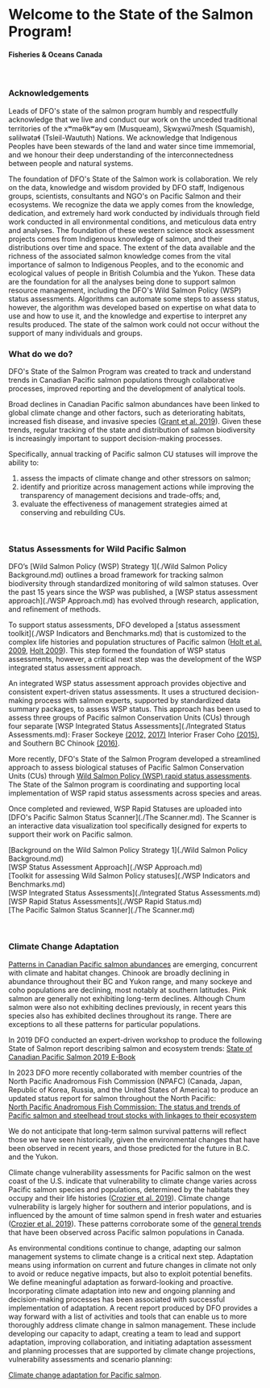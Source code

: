 <br>
<h1> Welcome to the State of the Salmon Program!</h1>
<h4> Fisheries & Oceans Canada</h4>
<br>
<h3> Acknowledgements</h3>
Leads of DFO's state of the salmon program humbly and respectfully acknowledge that we live and conduct our work on the unceded traditional territories of the xʷməθkʷəy̓ əm (Musqueam), Sḵwx̱wú7mesh (Squamish), səlilwətaɬ (Tsleil-Waututh) Nations. We acknowledge that Indigenous Peoples have been stewards of the land and water since time immemorial, and we honour their deep understanding of the interconnectedness between people and natural systems. 

The foundation of DFO's State of the Salmon work is collaboration. We rely on the data, knowledge and wisdom provided by DFO staff, Indigenous groups, scientists,  consultants and NGO's on Pacific Salmon and their ecosystems. We recognize the data we apply comes from the knowledge, dedication, and extremely hard work conducted by individuals through field work conducted in all environmental conditions, and meticulous data entry and analyses. The foundation of these western science stock assessment projects comes from Indigenous knowledge of salmon, and their distributions over time and space. The extent of the data available and the richness of the associated salmon knowledge comes from the vital importance of salmon to Indigenous Peoples, and to the economic and ecological values of people in British Columbia and the Yukon. These data are the foundation for all the analyses being done to support salmon resource management, including the DFO's Wild Salmon Policy (WSP) status assessments. Algorithms can automate some steps to assess status, however, the algorithm was developed based on expertise on what data to use and how to use it, and the knowledge and expertise to interpret any results produced. The state of the salmon work could not occur without the support of many individuals and groups.

<h3> What do we do?</h3>

DFO's State of the Salmon Program was created to track and understand trends in Canadian Pacific salmon populations through collaborative processes, improved reporting and the development of analytical tools. 

Broad declines in Canadian Pacific salmon abundances have been linked to global climate change and other factors, such as deteriorating habitats, increased fish disease, and invasive species ([Grant et al. 2019](./References.md)). Given these trends, regular tracking of the state and distribution of salmon biodiversity is increasingly important to support decision-making processes. 

Specifically, annual tracking of Pacific salmon CU statuses will improve the ability to: 
1. assess the impacts of climate change and other stressors on salmon; 
2. identify and prioritize across management actions while improving the transparency of management decisions and trade-offs; and, 
3. evaluate the effectiveness of management strategies aimed at conserving and rebuilding CUs.

<br>

<h3> Status Assessments for Wild Pacific Salmon </h3>

DFO’s [Wild Salmon Policy (WSP) Strategy 1](./Wild Salmon Policy Background.md) outlines a broad framework for tracking salmon biodiversity through standardized monitoring of wild salmon statuses. Over the past 15 years since the WSP was published, a [WSP status assessment approach](./WSP Approach.md) has evolved through research, application, and refinement of methods.

To support status assessments, DFO developed a [status assessment toolkit](./WSP Indicators and Benchmarks.md) that is customized to the complex life histories and population structures of Pacific salmon ([Holt et al. 2009](./References.md), [Holt 2009](./References.md)). This step formed the foundation of WSP status assessments, however, a critical next step was the development of the WSP integrated status assessment approach.

An integrated WSP status assessment approach provides objective and consistent expert-driven status assessments. It uses a structured decision-making process with salmon experts, supported by standardized data summary packages, to assess WSP status. This approach has been used to assess three groups of Pacific salmon Conservation Units (CUs) through four separate [WSP Integrated Status Assessments](./Integrated Status Assessments.md): 
Fraser Sockeye <a href="https://waves-vagues.dfo-mpo.gc.ca/library-bibliotheque/349836.pdf">(2012,</a> <a href="https://waves-vagues.dfo-mpo.gc.ca/library-bibliotheque/40712163.pdf">2017)</a> 
Interior Fraser Coho <a href="https://waves-vagues.dfo-mpo.gc.ca/library-bibliotheque/364851.pdf">(2015)</a>, and Southern BC Chinook <a href="https://waves-vagues.dfo-mpo.gc.ca/library-bibliotheque/40595419.pdf">(2016)</a>.

More recently, DFO's State of the Salmon Program developed a streamlined approach to assess biological statuses of Pacific Salmon Conservation Units (CUs) through 
<a href="https://waves-vagues.dfo-mpo.gc.ca/library-bibliotheque/41225260.pdf">Wild Salmon Policy (WSP) rapid status assessments</a>. The State of the Salmon program is coordinating and supporting 
local implementation of WSP rapid status assessments across species and areas.

Once completed and reviewed, WSP Rapid Statuses are uploaded into [DFO's Pacific Salmon Status Scanner](./The Scanner.md). The Scanner is an interactive data visualization tool specifically designed for experts to support their work on Pacific salmon. 


[Background on the Wild Salmon Policy Strategy 1](./Wild Salmon Policy Background.md)   
[WSP Status Assessment Approach](./WSP Approach.md)   
[Toolkit for assessing Wild Salmon Policy statuses](./WSP Indicators and Benchmarks.md)   
[WSP Integrated Status Assessments](./Integrated Status Assessments.md)   
[WSP Rapid Status Assessments](./WSP Rapid Status.md)   
[The Pacific Salmon Status Scanner](./The Scanner.md)  

<br>

<h3> Climate Change Adaptation </h3>

<a href= "https://waves-vagues.dfo-mpo.gc.ca/library-bibliotheque/40807071.pdf">Patterns in Canadian Pacific salmon abundances</a> are emerging, concurrent with climate and habitat changes. Chinook are broadly declining in abundance throughout their BC and Yukon range, and many sockeye and coho populations are declining, most notably at southern latitudes. Pink salmon are generally not exhibiting long-term declines. Although Chum salmon were also not exhibiting declines previously, in recent years this species also has exhibited declines throughout its range. There are exceptions to all these patterns for particular populations.

In 2019 DFO conducted an expert-driven workshop to produce the following State of Salmon report describing salmon and ecosystem trends:
<a href = "https://www.dfo-mpo.gc.ca/species-especes/publications/salmon-saumon/state-etat-2019/ebook/index-eng.html">State of Canadian Pacific Salmon 2019 E-Book</a>

In 2023 DFO more recently collaborated with member countries of the North Pacific Anadromous Fish Commission (NPAFC) (Canada, Japan, Republic of Korea, Russia, and the United States of America) to produce an updated status report for salmon throughout the North Pacific:                                       
<a href = "https://www.npafc.org/TR19/">North Pacific Anadromous Fish Commission: The status and trends of Pacific salmon and steelhead trout stocks with linkages to their ecosystem </a>

We do not anticipate that long-term salmon survival patterns will reflect those we have seen historically, given the environmental changes that have been observed in recent years, and those predicted for the 
future in B.C. and the Yukon. 

Climate change vulnerability assessments for Pacific salmon on the west coast of the U.S. indicate that vulnerability to climate change varies across Pacific salmon species and 
populations, determined by the habitats they occupy and their life histories ([Crozier et al. 2019](./References.md)). Climate change vulnerability is largely higher for southern and interior populations, and is influenced by the amount of time salmon spend in fresh water and estuaries ([Crozier et al. 2019](./References.md)). These patterns corroborate some of the <a href= "https://waves-vagues.dfo-mpo.gc.ca/library-bibliotheque/40807071.pdf">general trends</a> that have been observed across Pacific salmon populations in Canada.

As environmental conditions continue to change, adapting our salmon management systems to climate change is a critical next step. Adaptation means using information on current and future changes in climate not only to avoid or reduce negative impacts, but also to exploit potential benefits. We define meaningful adaptation as forward-looking and proactive. Incorporating climate adaptation into new and ongoing planning and decision-making processes has been associated with successful implementation of adaptation. A recent report produced by DFO provides a way forward with a list of activities and tools that can enable us to more thoroughly address climate change in salmon management. These include developing our capacity to adapt, creating a team to lead and support adaptation, improving collaboration, and initiating adaptation assessment and planning processes that are supported by climate change projections, vulnerability assessments and scenario planning:

<a href="https://publications.gc.ca/collections/collection_2023/mpo-dfo/Fs144-70-2023-eng.pdf">Climate change adaptation for Pacific salmon</a>. 
 
